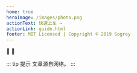 ```yaml
---
home: true
heroImage: /images/photo.png
actionText: 快速上车 →
actionLink: guide.html
footer: MIT Licensed | Copyright © 2019 Sogrey
---
```


:tada: :100:

::: tip 提示
文章源自网络。
:::

